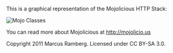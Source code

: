 This is a graphical representation of the Mojolicious HTTP Stack:

![Mojo Classes](https://github.com/marcusramberg/mojo-classes/raw/e9ea8f04196e5e81df7d58a093b6be8057c5f567/Mojolicious%20Classes.jpg)

You can read more about Mojolicious at http://mojolicio.us

Copyright 2011 Marcus Ramberg. Licensed under CC BY-SA 3.0.

